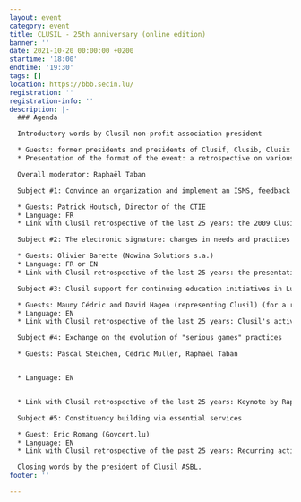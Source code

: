 ```yaml
---
layout: event
category: event
title: CLUSIL - 25th anniversary (online edition)
banner: ''
date: 2021-10-20 00:00:00 +0200
startime: '18:00'
endtime: '19:30'
tags: []
location: https://bbb.secin.lu/
registration: ''
registration-info: ''
description: |-
  ### Agenda

  Introductory words by Clusil non-profit association president

  * Guests: former presidents and presidents of Clusif, Clusib, Clusix associations.
  * Presentation of the format of the event: a retrospective on various subjects that have occupied the Clusil or its members in recent years.

  Overall moderator: Raphaël Taban

  Subject #1: Convince an organization and implement an ISMS, feedback on 10 years of practice.

  * Guests: Patrick Houtsch, Director of the CTIE
  * Language: FR
  * Link with Clusil retrospective of the last 25 years: the 2009 Clusil document on “how to convince people to implement an ISMS”;

  Subject #2: The electronic signature: changes in needs and practices over the past 5 years.

  * Guests: Olivier Barette (Nowina Solutions s.a.)
  * Language: FR or EN
  * Link with Clusil retrospective of the last 25 years: the presentation of Olivier Barette's 20th birthday;

  Subject #3: Clusil support for continuing education initiatives in Luxembourg (MSSI, others)

  * Guests: Mauny Cédric and David Hagen (representing Clusil) (for a review of the master's implementation process)
  * Language: EN
  * Link with Clusil retrospective of the last 25 years: Clusil's activities in the 2000s and 2010s;

  Subject #4: Exchange on the evolution of "serious games" practices

  * Guests: Pascal Steichen, Cédric Muller, Raphaël Taban


  * Language: EN


  * Link with Clusil retrospective of the last 25 years: Keynote by Raphaël Taban of the Clusil event "End-of-year clusil 2015" on "Serious games";

  Subject #5: Constituency building via essential services

  * Guest: Eric Romang (Govcert.lu)
  * Language: EN
  * Link with Clusil retrospective of the past 25 years: Recurring activities in this area at Clusil and other local associations (WG Incident Management in particular);

  Closing words by the president of Clusil ASBL.
footer: ''

---
```

